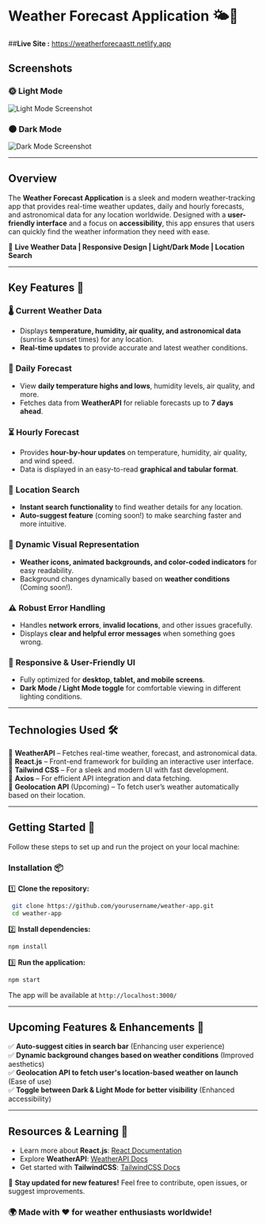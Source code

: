 # Weather Forecast Application 🌤️🌙


##**Live Site :**
https://weatherforecaastt.netlify.app
## **Screenshots**

### 🌞 Light Mode
![Light Mode Screenshot](./assets/light-mode.png)

### 🌑 Dark Mode
![Dark Mode Screenshot](./assests/dark-mode.png)

---

## **Overview**
The **Weather Forecast Application** is a sleek and modern weather-tracking app that provides real-time weather updates, daily and hourly forecasts, and astronomical data for any location worldwide. Designed with a **user-friendly interface** and a focus on **accessibility**, this app ensures that users can quickly find the weather information they need with ease.

🚀 **Live Weather Data | Responsive Design | Light/Dark Mode | Location Search**  

---

## **Key Features** 🚀

### 🌡️ **Current Weather Data**
- Displays **temperature, humidity, air quality, and astronomical data** (sunrise & sunset times) for any location.
- **Real-time updates** to provide accurate and latest weather conditions.

### 📅 **Daily Forecast**
- View **daily temperature highs and lows**, humidity levels, air quality, and more.
- Fetches data from **WeatherAPI** for reliable forecasts up to **7 days ahead**.

### ⏳ **Hourly Forecast**
- Provides **hour-by-hour updates** on temperature, humidity, air quality, and wind speed.
- Data is displayed in an easy-to-read **graphical and tabular format**.

### 📍 **Location Search**
- **Instant search functionality** to find weather details for any location.
- **Auto-suggest feature** (coming soon!) to make searching faster and more intuitive.

### 🎨 **Dynamic Visual Representation**
- **Weather icons, animated backgrounds, and color-coded indicators** for easy readability.
- Background changes dynamically based on **weather conditions** (Coming soon!).

### ⚠️ **Robust Error Handling**
- Handles **network errors**, **invalid locations**, and other issues gracefully.
- Displays **clear and helpful error messages** when something goes wrong.

### 📱 **Responsive & User-Friendly UI**
- Fully optimized for **desktop, tablet, and mobile screens**.
- **Dark Mode / Light Mode toggle** for comfortable viewing in different lighting conditions.

---

## **Technologies Used** 🛠️

🔹 **WeatherAPI** – Fetches real-time weather, forecast, and astronomical data.  
🔹 **React.js** – Front-end framework for building an interactive user interface.  
🔹 **Tailwind CSS** – For a sleek and modern UI with fast development.  
🔹 **Axios** – For efficient API integration and data fetching.  
🔹 **Geolocation API** (Upcoming) – To fetch user’s weather automatically based on their location.  

---

## **Getting Started** 🚀

Follow these steps to set up and run the project on your local machine:

### **Installation** 📦

1️⃣ **Clone the repository:**
```bash
 git clone https://github.com/yourusername/weather-app.git
 cd weather-app
```

2️⃣ **Install dependencies:**
```bash
npm install
```

3️⃣ **Run the application:**
```bash
npm start
```

The app will be available at `http://localhost:3000/`

---

## **Upcoming Features & Enhancements** 🚧

✅ **Auto-suggest cities in search bar** (Enhancing user experience)  
✅ **Dynamic background changes based on weather conditions** (Improved aesthetics)  
✅ **Geolocation API to fetch user's location-based weather on launch** (Ease of use)  
✅ **Toggle between Dark & Light Mode for better visibility** (Enhanced accessibility)  

---

## **Resources & Learning** 📖

- Learn more about **React.js**: [React Documentation](https://reactjs.org/)
- Explore **WeatherAPI**: [WeatherAPI Docs](https://www.weatherapi.com/docs/)
- Get started with **TailwindCSS**: [TailwindCSS Docs](https://tailwindcss.com/docs)

🚀 **Stay updated for new features!** Feel free to contribute, open issues, or suggest improvements.

### 🌍 **Made with ❤️ for weather enthusiasts worldwide!**

